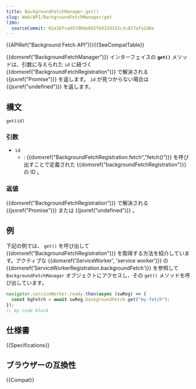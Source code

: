 ```yaml
---
title: BackgroundFetchManager.get()
slug: Web/API/BackgroundFetchManager/get
l10n:
  sourceCommit: 02e1bfcad5fd0de845fb033d331c3c027afa2d6e
---
```


{{APIRef("Background Fetch API")}}{{SeeCompatTable}}

{{domxref("BackgroundFetchManager")}} インターフェイスの **`get()`** メソッドは、引数に与えられた `id` に紐づく {{domxref("BackgroundFetchRegistration")}} で解決される {{jsxref("Promise")}} を返します。 `id` が見つからない場合は {{jsxref("undefined")}} を返します。

## 構文

```js-nolint
get(id)
```

### 引数

- `id`
  - : {{domxref("BackgroundFetchRegistration.fetch","fetch()")}} を呼び出すことで定義された {{domxref("backgroundFetchRegistration")}} の ID 。

### 返値

{{domxref("BackgroundFetchRegistration")}} で解決される {{jsxref("Promise")}} または {{jsxref("undefined")}} 。

## 例

下記の例では、 `get()` を呼び出して {{domxref("BackgroundFetchRegistration")}} を取得する方法を紹介しています。アクティブな {{domxref('ServiceWorker', 'service worker')}} の {{domxref('ServiceWorkerRegistration.backgroundFetch')}} を参照して `BackgroundFetchManager` オブジェクトにアクセスし、その `get()` メソッドを呼び出しています。

```js
navigator.serviceWorker.ready.then(async (swReg) => {
  const bgFetch = await swReg.backgroundFetch.get("my-fetch");
});
// my code block
```

## 仕様書

{{Specifications}}

## ブラウザーの互換性

{{Compat}}
